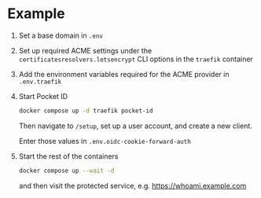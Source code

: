 # Example

1. Set a base domain in `.env`

1. Set up required ACME settings under the `certificatesresolvers.letsencrypt`
   CLI options in the `traefik` container

1. Add the environment variables required for the ACME provider in `.env.traefik`

1. Start Pocket ID

   ```sh
   docker compose up -d traefik pocket-id
   ```

   Then navigate to `/setup`, set up a user account, and create a new client.

   Enter those values in `.env.oidc-cookie-forward-auth`

1. Start the rest of the containers

   ```sh
   docker compose up --wait -d
   ```

   and then visit the protected service, e.g. <https://whoami.example.com>
